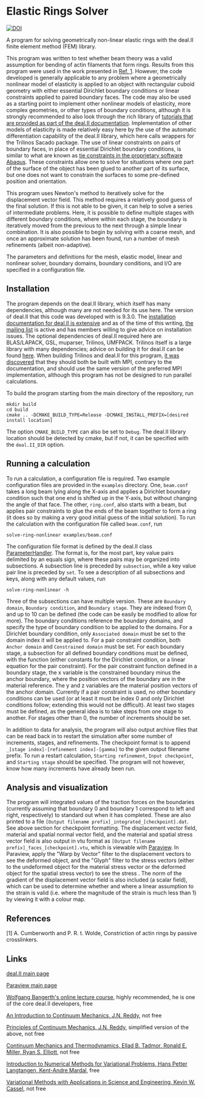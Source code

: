 # Elastic Rings Solver

[![DOI](https://zenodo.org/badge/365207159.svg)](https://zenodo.org/badge/latestdoi/365207159)

A program for solving geometrically non-linear elastic rings with the deal.II finite element method (FEM) library.

This program was written to test whether beam theory was a valid assumption for bending of actin filaments that form rings.
Results from this program were used in the work presented in [Ref. 1](#references).
However, the code developed is generally applicable to any problem where a geometrically nonlinear model of elasticity is applied to an object with rectangular cuboid geometry with either essential Dirichlet boundary conditions or linear constraints applied to paired boundary faces.
The code may also be used as a starting point to implement other nonlinear models of elasticity, more complex geometries, or other types of boundary conditions, although it is strongly recommended to also look through the rich library of [tutorials that are provided as part of the deal.II documentation](https://www.dealii.org/current/doxygen/deal.II/Tutorial.html).
Implementation of other models of elasticity is made relatively easy here by the use of the automatic differentiation capability of the deal.II library, which here calls wrappers for the Trilinos Sacado package.
The use of linear constraints on pairs of boundary faces, in place of essential Dirichlet boundary conditions, is similar to what are known as [tie constraints in the proprietary software Abaqus](https://abaqus-docs.mit.edu/2017/English/SIMACAECAERefMap/simacae-t-itnhelptied.htm).
These constraints allow one to solve for situations where one part of the surface of the object has been glued to another part of its surface, but one does not want to constrain the surfaces to some pre-defined position and orientation.

This program uses Newton's method to iteratively solve for the displacement vector field.
This method requires a relatively good guess of the final solution.
If this is not able to be given, it can help to solve a series of intermediate problems.
Here, it is possible to define multiple stages with different boundary conditions, where within each stage, the boundary is iteratively moved from the previous to the next through a simple linear combination.
It is also possible to begin by solving with a coarse mesh, and once an approximate solution has been found, run a number of mesh refinements (albeit non-adaptive).

The parameters and definitions for the mesh, elastic model, linear and nonlinear solver, boundary domains, boundary conditions, and I/O are specified in a configuration file.

## Installation

The program depends on the deal.II library, which itself has many dependencies, although many are not needed for its use here.
The version of deal.II that this code was developed with is 9.3.0.
The [installation documentation for deal.II is extensive](https://www.dealii.org/current/readme.html) and as of the time of this writing, [the mailing list](https://groups.google.com/g/dealii) is active and has members willing to give advice on installation issues.
The optional dependencies of deal.II required here are BLAS/LAPACK, GSL, muparser, Trilinos, UMFPACK.
Trilinos itself is a large library with many dependencies; advice on building it for deal.II can be found [here](https://www.dealii.org/current/external-libs/trilinos.html).
When building Trilinos and deal.II for this program, [it was discovered](https://github.com/dealii/dealii/pull/12424/commits) that they should both be built with MPI, contrary to the documentation, and should use the same version of the preferred MPI implementation, although this program has not be designed to run parallel calculations.

To build the program starting from the main directory of the repository, run
```
mkdir build
cd build
cmake .. -DCMAKE_BUILD_TYPE=Release -DCMAKE_INSTALL_PREFIX=[desired install location]
```
The option `CMAKE_BUILD_TYPE` can also be set to `Debug`.
The deal.II library location should be detected by cmake, but if not, it can be specified with the `deal.II_DIR` option.

## Running a calculation

To run a calculation, a configuration file is required.
Two example configuration files are provided in the `examples` directory.
One, `beam.conf` takes a long beam lying along the X-axis and applies a Dirichlet boundary condition such that one end is shifted up in the Y-axis, but without changing the angle of that face.
The other, `ring.conf`, also starts with a beam, but applies pair constraints to glue the ends of the beam together to form a ring (it does so by making a very good initial guess of the initial solution).
To run the calculation with the configuration file called `beam.conf`, run
```
solve-ring-nonlinear examples/beam.conf
```

The configuration file format is defined by the deal.II class [ParameterHandler](https://www.dealii.org/current/doxygen/deal.II/classParameterHandler.html).
The format is, for the most part, key value pairs delimited by an equals sign, where these pairs may be organized into subsections.
A subsection line is preceded by `subsection`, while a key value pair line is preceded by `set`.
To see a description of all subsections and keys, along with any default values, run
```
solve-ring-nonlinear -h
```

Three of the subsections can have multiple version.
These are `Boundary domain`, `Boundary condition`, and `Boundary stage`.
They are indexed from 0, and up to 10 can be defined (the code can be easily be modified to allow for more).
The boundary conditions reference the boundary domains, and specify the type of boundary condition to be applied to the domains.
For a Dirichlet boundary condition, only `Associated domain` must be set to the domain index it will be applied to.
For a pair constraint condition, both `Anchor domain` and `Constrained domain` must be set.
For each boundary stage, a subsection for all defined boundary conditions must be defined, with the function (either constants for the Dirichlet condition, or a linear equation for the pair constraint).
For the pair constraint function defined in a boundary stage, the x variable is the constrained boundary minus the anchor boundary, where the position vectors of the boundary are in the material reference.
The y and z variables are the material position vectors of the anchor domain.
Currently if a pair constraint is used, no other boundary conditions can be used (or at least it must be index 0 and only Dirichlet conditions follow; extending this would not be difficult).
At least two stages must be defined, as the general idea is to take steps from one stage to another.
For stages other than 0, the number of increments should be set.

In addition to data for analysis, the program will also output archive files that can be read back in to restart the simulation after some number of increments, stages, and refinements.
The checkpoint format is to append `_[stage index]-[refinement index]-[gamma]` to the given output filename prefix.
To run a restart calculation, `Starting refinement`, `Input checkpoint`, and `Starting stage` should be specified.
The program will not however, know how many increments have already been run.

## Analysis and visualization

The program will integrated values of the traction forces on the boundaries (currently assuming that boundary 0 and boundary 1 correspond to left and right, respectively) to standard out when it has completed.
These are also printed to a file `[Output filename prefix]_integrated_[checkpoint].dat`.
See above section for checkpoint formatting.
The displacement vector field, material and spatial normal vector field, and the material and spatial stress vector field is also output in vtu format as `[Output filename prefix]_faces_[checkpoint].vtu`, which is viewable with [Paraview](https://www.paraview.org/).
In Paraview, apply the "Warp by Vector" filter to the displacement vectors to see the deformed object, and the "Glyph" filter to the stress vectors (either to the undeformed object for the material stress vector or the deformed object for the spatial stress vector) to see the stress .
The norm of the gradient of the displacement vector field is also included (a scalar field), which can be used to determine whether and where a linear assumption to the strain is valid (i.e. where the magnitude of the strain is much less than 1) by viewing it with a colour map.

## References

[1] A. Cumberworth and P. R. t. Wolde, Constriction of actin rings by passive crosslinkers.

## Links

[deal.II main page](https://www.dealii.org/)

[Paraview main page](https://www.paraview.org/)

[Wolfgang Bangerth's online lecture course](https://www.math.colostate.edu/~bangerth/videos.html), highly recommended, he is one of the core deal.II developers, free

[An Introduction to Continuum Mechanics, J.N. Reddy](https://www.cambridge.org/nl/academic/subjects/engineering/solid-mechanics-and-materials/introduction-continuum-mechanics-2nd-edition?format=HB), not free

[Principles of Continuum Mechanics, J.N. Reddy](https://www.cambridge.org/nl/academic/subjects/engineering/solid-mechanics-and-materials/principles-continuum-mechanics-conservation-and-balance-laws-applications-2nd-edition?format=HB&isbn=9781107199200), simplified version of the above, not free

[Continuum Mechanics and Thermodynamics, Ellad B. Tadmor, Ronald E. Miller, Ryan S. Elliott](https://www.cambridge.org/nl/academic/subjects/physics/mathematical-methods/continuum-mechanics-and-thermodynamics-fundamental-concepts-governing-equations?format=HB), not free

[Introduction to Numerical Methods for Variational Problems, Hans Petter Langtangen, Kent-Andre Mardal](https://github.com/hplgit/fem-book), free

[Variational Methods with Applications in Science and Engineering, Kevin W. Cassel](https://www.cambridge.org/nl/academic/subjects/engineering/engineering-mathematics-and-programming/variational-methods-applications-science-and-engineering?format=HB), not free
